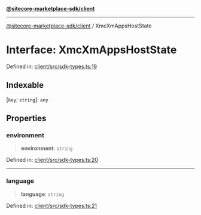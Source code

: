 [**@sitecore-marketplace-sdk/client**](../README.md)

***

[@sitecore-marketplace-sdk/client](../README.md) / XmcXmAppsHostState

# Interface: XmcXmAppsHostState

Defined in: [client/src/sdk-types.ts:19](https://github.com/Sitecore/marketplace-sdk/blob/047115917e8843232ba2a4ba284b67585698b1c5/packages/client/src/sdk-types.ts#L19)

## Indexable

\[`key`: `string`\]: `any`

## Properties

### environment

> **environment**: `string`

Defined in: [client/src/sdk-types.ts:20](https://github.com/Sitecore/marketplace-sdk/blob/047115917e8843232ba2a4ba284b67585698b1c5/packages/client/src/sdk-types.ts#L20)

***

### language

> **language**: `string`

Defined in: [client/src/sdk-types.ts:21](https://github.com/Sitecore/marketplace-sdk/blob/047115917e8843232ba2a4ba284b67585698b1c5/packages/client/src/sdk-types.ts#L21)
